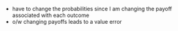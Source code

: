 - have to change the probabilities since I am changing the payoff associated with each outcome
- o/w changing payoffs leads to a value error
